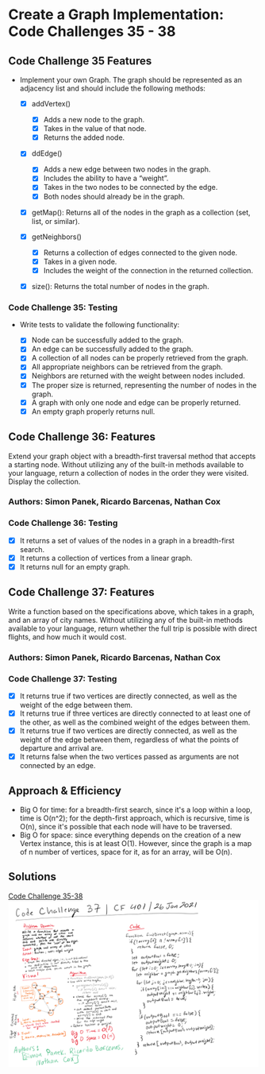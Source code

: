 # Create a Graph Implementation: Code Challenges 35 - 38

## Code Challenge 35 Features

- Implement your own Graph. The graph should be represented as an adjacency list and should include the following methods:

  - [x] addVertex()
    - [x] Adds a new node to the graph.
    - [x] Takes in the value of that node.
    - [x] Returns the added node.
  
  - [x] ddEdge()
    - [x] Adds a new edge between two nodes in the graph.
    - [x] Includes the ability to have a “weight”.
    - [x] Takes in the two nodes to be connected by the edge.
    - [x] Both nodes should already be in the graph.
  
  - [x] getMap(): Returns all of the nodes in the graph as a collection (set, list, or similar).
  
  - [x] getNeighbors()
    - [x] Returns a collection of edges connected to the given node.
    - [x] Takes in a given node.
    - [x] Includes the weight of the connection in the returned collection.
  
  - [x] size(): Returns the total number of nodes in the graph.

### Code Challenge 35: Testing

- Write tests to validate the following functionality:

  - [x] Node can be successfully added to the graph.
  - [x] An edge can be successfully added to the graph.
  - [x] A collection of all nodes can be properly retrieved from the graph.
  - [x] All appropriate neighbors can be retrieved from the graph.
  - [x] Neighbors are returned with the weight between nodes included.
  - [x] The proper size is returned, representing the number of nodes in the graph.
  - [x] A graph with only one node and edge can be properly returned.
  - [x] An empty graph properly returns null.

## Code Challenge 36: Features

Extend your graph object with a breadth-first traversal method that accepts a starting node. Without utilizing any of the built-in methods available to your language, return a collection of nodes in the order they were visited. Display the collection.

### Authors: Simon Panek, Ricardo Barcenas, Nathan Cox

### Code Challenge 36: Testing

- [x] It returns a set of values of the nodes in a graph in a breadth-first search.
- [x] It returns a collection of vertices from a linear graph.
- [x] It returns null for an empty graph.

## Code Challenge 37: Features

Write a function based on the specifications above, which takes in a graph, and an array of city names. Without utilizing any of the built-in methods available to your language, return whether the full trip is possible with direct flights, and how much it would cost.

### Authors: Simon Panek, Ricardo Barcenas, Nathan Cox

### Code Challenge 37: Testing

- [x] It returns true if two vertices are directly connected, as well as the weight of the edge between them.
- [x] It returns true if three vertices are directly connected to at least one of the other, as well as the combined weight of the edges between them.
- [x] It returns true if two vertices are directly connected, as well as the weight of the edge between them, regardless of what the points of departure and arrival are.
- [x] It returns false when the two vertices passed as arguments are not connected by an edge.

## Approach & Efficiency

- Big O for time: for a breadth-first search, since it's a loop within a loop, time is O(n^2); for the depth-first approach, which is recursive, time is O(n), since it's possible that each node will have to be traversed.
- Big O for space: since everything depends on the creation of a new Vertex instance, this is at least O(1). However, since the graph is a map of n number of vertices, space for it, as for an array, will be O(n).

## Solutions

[Code Challenge 35-38](./graph.js)
![Whiteboard for Code Challenge 36](../../assets/code-challenge37.png)
